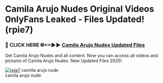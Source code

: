 # Camila Arujo Nudes Original Videos 0nlyFans Leaked - Files Updated! (rpie7)

<h3>🔴 CLICK HERE 🌐==►► <a href="https://tinyurl.com/4mcuefdz" rel="nofollow">Camila Arujo Nudes Updated Files</a></h3>

Get Camila Arujo Nudes and all content. Now you can access all videos and pictures of Camila Arujo Nudes. New Updated Files 2025!

[![rpie7](https://i.imgur.com/StAQSOY.gif)](https://tinyurl.com/4mcuefdz)
camilla arujo nude<br>
camila arujo nude
